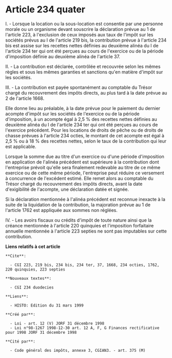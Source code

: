 # Article 234 quater

I. - Lorsque la location ou la sous-location est consentie par une personne morale ou un organisme devant souscrire la
déclaration prévue au 1 de l'article 223, à l'exclusion de ceux imposés aux taux de l'impôt sur les sociétés prévus au I de
l'article 219 bis, la contribution prévue à l'article 234 bis est assise sur les recettes nettes définies au deuxième alinéa
du I de l'article 234 ter qui ont été perçues au cours de l'exercice ou de la période d'imposition définie au deuxième alinéa
de l'article 37.

II. - La contribution est déclarée, contrôlée et recouvrée selon les mêmes règles et sous les mêmes garanties et sanctions
qu'en matière d'impôt sur les sociétés.

III. - La contribution est payée spontanément au comptable du Trésor chargé du recouvrement des impôts directs, au plus tard
à la date prévue au 2 de l'article 1668.

Elle donne lieu au préalable, à la date prévue pour le paiement du dernier acompte d'impôt sur les sociétés de l'exercice ou
de la période d'imposition, à un acompte égal à 2,5 % des recettes nettes définies au deuxième alinéa du I de l'article 234
ter qui ont été perçues au cours de l'exercice précédent. Pour les locations de droits de pêche ou de droits de chasse
prévues à l'article 234 octies, le montant de cet acompte est égal à 2,5 % ou à 18 % des recettes nettes, selon le taux de la
contribution qui leur est applicable.

Lorsque la somme due au titre d'un exercice ou d'une période d'imposition en application de l'alinéa précédent est supérieure
à la contribution dont l'entreprise prévoit qu'elle sera finalement redevable au titre de ce même exercice ou de cette même
période, l'entreprise peut réduire ce versement à concurrence de l'excédent estimé. Elle remet alors au comptable du Trésor
chargé du recouvrement des impôts directs, avant la date d'exigibilité de l'acompte, une déclaration datée et signée.

Si la déclaration mentionnée à l'alinéa précédent est reconnue inexacte à la suite de la liquidation de la contribution, la
majoration prévue au 1 de l'article 1762 est appliquée aux sommes non réglées.

IV. - Les avoirs fiscaux ou crédits d'impôt de toute nature ainsi que la créance mentionnée à l'article 220 quinquies et
l'imposition forfaitaire annuelle mentionnée à l'article 223 septies ne sont pas imputables sur cette contribution.

**Liens relatifs à cet article**

	**Cite**:

	  - CGI 223, 219 bis, 234 bis, 234 ter, 37, 1668, 234 octies, 1762, 220 quinquies, 223 septies

	**Nouveaux textes**:

	  - CGI 234 duodecies

	**Liens**:

	  - HISTO: Edition du 31 mars 1999

	**Créé par**:

	  - Loi - art. 12 (V) JORF 31 décembre 1998
	  - Loi n°98-1267 1998-12-30 art. 12 A, F, G Finances rectificative pour 1998 JORF 31 décembre 1998

	**Cité par**:

	  - Code général des impôts, annexe 3, CGIAN3. - art. 375 (M)
